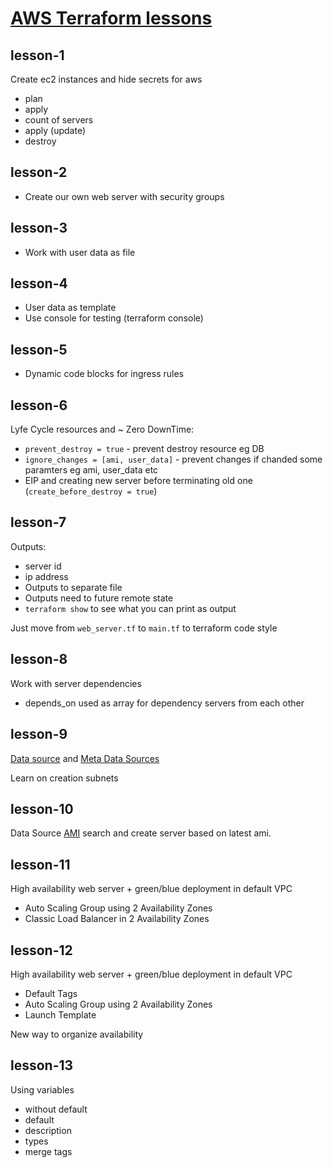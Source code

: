 # [AWS Terraform lessons](https://www.udemy.com/course/rus-terraform/)

## lesson-1

Create ec2 instances and hide secrets for aws

- plan
- apply
- count of servers
- apply (update)
- destroy

## lesson-2

- Create our own web server with security groups

## lesson-3

- Work with user data as file

## lesson-4

- User data as template
- Use console for testing (terraform console)

## lesson-5

- Dynamic code blocks for ingress rules

## lesson-6

Lyfe Cycle resources and ~ Zero DownTime:

- `prevent_destroy = true` - prevent destroy resource eg DB
- `ignore_changes = [ami, user_data]` - prevent changes if chanded some paramters eg ami, user_data etc
- EIP and creating new server before terminating old one (`create_before_destroy = true`)

## lesson-7

Outputs:

- server id
- ip address
- Outputs to separate file
- Outputs need to future remote state
- `terraform show` to see what you can print as output

Just move from `web_server.tf` to `main.tf` to terraform code style

## lesson-8

Work with server dependencies

- depends_on used as array for dependency servers from each other

## lesson-9

[Data source](https://registry.terraform.io/providers/hashicorp/aws/latest/docs/data-sources/instance) and [Meta Data Sources](https://registry.terraform.io/providers/hashicorp/aws/latest/docs/data-sources/region)

Learn on creation subnets

## lesson-10

Data Source [AMI](https://registry.terraform.io/providers/hashicorp/aws/latest/docs/data-sources/ami) search and create server based on latest ami.

## lesson-11

High availability web server + green/blue deployment in default VPC

- Auto Scaling Group using 2 Availability Zones
- Classic Load Balancer in 2 Availability Zones

## lesson-12

High availability web server + green/blue deployment in default VPC

- Default Tags
- Auto Scaling Group using 2 Availability Zones
- Launch Template

New way to organize availability


## lesson-13

Using variables
- without default
- default
- description
- types
- merge tags